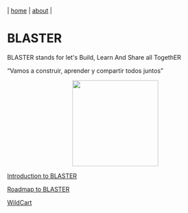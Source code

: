 | [home](home.md) | [about](about.md) |

# BLASTER



BLASTER stands for let's Build, Learn And Share all TogethER 

“Vamos a construir, aprender y compartir todos juntos”

<p align="center"><img src="https://rafaelaznar.github.io/img/blaster.png" width="200"></p>

[Introduction to BLASTER](blaster/introduction.md)

[Roadmap to BLASTER](blaster/roadmap.md)

[WildCart](blaster/wildcart.md)










